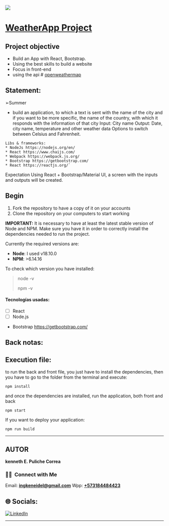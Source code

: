 <p align='left'>
    <img src='https://github.com/kennethdevpc/weatherApp/blob/master/src/assets/weatherGif.jpg' </img>
</p>

# [ WeatherApp Project ](https://weatherapp-kennethdevpc.netlify.app/)

## Project objective

- Build an App with React, Bootstrap.
- Using the best skills to build a website
- Focus in front-end
- using the api # [ openweathermap ](https://home.openweathermap.org/)

## Statement:

➢Summer

- build an application, to which a text is sent with the name of the city and if you want to be more specific, the name of the country, with which it responds with the information of that city
  Input: City name
  Output: Date, city name, temperature and other weather data
  Options to switch between Celsius and Fahrenheit.

```
Libs & frameworks:
* NodeJs https://nodejs.org/en/
* React https://www.chaijs.com/
* Webpack https://webpack.js.org/
* Bootstrap https://getbootstrap.com/
* React https://reactjs.org/`

```

Expectation
Using React + Bootstrap/Material UI, a screen with the inputs and outputs will be created.

## Begin

1. Fork the repository to have a copy of it on your accounts
2. Clone the repository on your computers to start working

**IMPORTANT:** It is necessary to have at least the latest stable version of Node and NPM. Make sure you have it in order to correctly install the dependencies needed to run the project.

Currently the required versions are:

- **Node**: I used v18.10.0
- **NPM**: >6.14.16

To check which version you have installed:

> node -v
>
> npm -v

#### Tecnologías usadas:

- [ ] React
- [ ] Node.js
- Bootstrap https://getbootstrap.com/

## Back notas:

## Execution file:

to run the back and front file, you just have to install the dependencies, then you have to go to the folder from the terminal and execute:

```
npm install
```

and once the dependencies are installed, run the application, both front and back

```
npm start
```

If you want to deploy your application:

```
npm run build
```

<hr/>

## **AUTOR**

**kenneth E. Puliche Correa**

### <h3> 🤝🏻 &nbsp;Connect with Me </h3>

Email: **ingkeneidel@gmail.com**
Wpp: **<a href="https://wa.link/gvjrns"> +573184484423 </a>**

## 🌐 Socials:

[![LinkedIn](https://img.shields.io/badge/LinkedIn-%230077B5.svg?logo=linkedin&logoColor=white)](https://www.linkedin.com/in/kennethe-p-813311225/)
</br>

---

```

```
